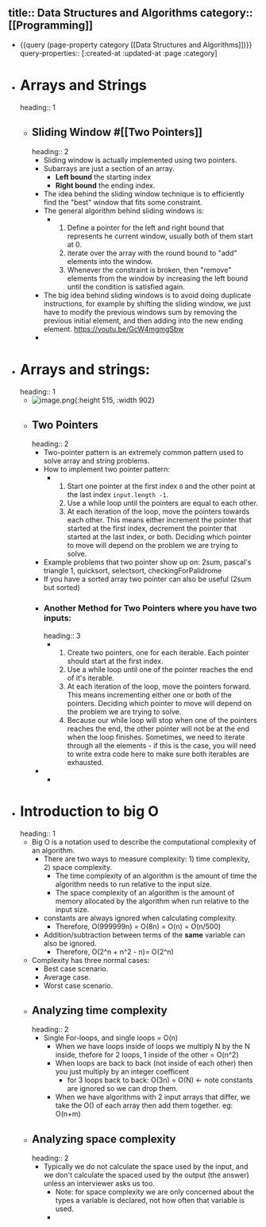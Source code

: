 title:: Data Structures and Algorithms
category:: [[Programming]]
-
- {{query (page-property category [[Data Structures and Algorithms]])}}
  query-properties:: [:created-at :updated-at :page :category]
- # Arrays and Strings
  heading:: 1
	- ## Sliding Window #[[Two Pointers]]
	  heading:: 2
		- Sliding window is actually implemented using two pointers.
		- Subarrays are just a section of an array.
			- **Left bound** the starting index
			- **Right bound** the ending index.
		- The idea behind the sliding window technique is to efficiently find the "best" window that fits some constraint.
		- The general algorithm behind sliding windows is:
			- 1. Define a pointer for the left and right bound that represents he current window, usually both of them start at 0.
			  2. iterate over the array with the round bound to "add" elements into the window.
			  3. Whenever the constraint is broken, then "remove" elements from the window by increasing the left bound until the condition is satisfied again.
		- The big idea behind sliding windows is to avoid doing duplicate instructions, for example by shifting the sliding window, we just have to modify the previous windows sum by removing the previous initial element, and then adding into the new ending element. https://youtu.be/GcW4mgmgSbw
		-
- # Arrays and strings:
  heading:: 1
	- ![image.png](../assets/image_1664130754666_0.png){:height 515, :width 902}
	- ## Two Pointers
	  heading:: 2
		- Two-pointer pattern is an extremely common pattern used to solve array and string problems.
		- How to implement two pointer pattern:
			- 1. Start one pointer at the first index `0` and the other point at the last index `input.length -1`.
			  2. Use a while loop until the pointers are equal to each other.
			  3. At each iteration of the loop, move the pointers towards each other. This means either increment the pointer that started at the first index, decrement the pointer that started at the last index, or both. Deciding which pointer to move will depend on the problem we are trying to solve.
		- Example problems that two pointer show up on: 2sum, pascal's triangle 1, quicksort, selectsort, checkingForPalidrome
		- If you have a sorted array two pointer can also be useful (2sum but sorted)
		- ### Another Method for Two Pointers where you have two inputs:
		  heading:: 3
			- 1. Create two pointers, one for each iterable. Each pointer should start at the first index.
			  2. Use a while loop until one of the pointer reaches the end of it's iterable.
			  3. At each iteration of the loop, move the pointers forward. This means incrementing either one or both of the pointers. Deciding which pointer to move will depend on the problem we are trying to solve.
			  4. Because our while loop will stop when one of the pointers reaches the end, the other pointer will not be at the end when the loop finishes. Sometimes, we need to iterate through all the elements - if this is the case, you will need to write extra code here to make sure both iterables are exhausted.
		-
			-
- # Introduction to big O
  heading:: 1
	- Big O is a notation used to describe the computational complexity of an algorithm.
		- There are two ways to measure complexity: 1) time complexity, 2) space complexity.
			- The time complexity of an algorithm is the amount of time the algorithm needs to run relative to the input size.
			- The space complexity of an algorithm is the amount of memory allocated by the algorithm when run relative to the input size.
		- constants are always ignored when calculating complexity.
			- Therefore, O(999999n) = O(8n) = O(n) = O(n/500)
		- Addition/subtraction between terms of the **same** variable can also be ignored.
			- Therefore, O(2^n + n^2 - n)= O(2^n)
	- Complexity has three normal cases:
		- Best case scenario.
		- Average case.
		- Worst case scenario.
	- ## Analyzing time complexity
	  heading:: 2
		- Single For-loops, and  single loops = O(n)
			- When we have loops inside of loops we multiply N by the N inside, thefore for 2 loops, 1 inside of the other = O(n^2)
			- When loops are back to back (not inside of each other) then you just multiply by an integer coefficent
				- for 3 loops back to back: O(3n) = O(N) <- note constants are ignored so we can drop them.
			- When we have algorithms with 2 input arrays that differ, we take the O() of each array then add them together. eg: O(n+m)
	- ## Analyzing space complexity
	  heading:: 2
		- Typically we do not calculate the space used by the input, and we don't calculate the spaced used by the output (the answer) unless an interviewer asks us too.
			- Note: for space complexity we are only concerned about the types a variable is declared, not how often that variable is used.
			-